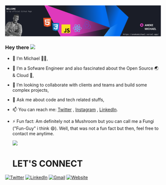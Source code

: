 ![](https://github.com/anekemichael/anekemichael/blob/main/mybanner2.png)
### Hey there <img src="https://media.giphy.com/media/hvRJCLFzcasrR4ia7z/giphy.gif" height="25px">

- 🔭 I’m Michael 🙋‍♂️,
- 🥑 I’m a Sofware Engineer and also fascinated about the Open Source 🌏 & Cloud 💭,
- 👯 I’m looking to collaborate with clients and teams and build some complex projects,
- 💬 Ask me about code and tech related stuffs,
- 📫 You can reach me: [Twitter](https://twitter.com/d1_codes/) , [Instagram](https://instagram.com/d1_codes/) , [LinkedIn](https://www.linkedin.com/in/aneke-michael-19718a1a4/).
- ⚡ Fun fact: Am definitely not a Mushroom but you can call me a Fungi ("Fun-Guy" i think 😄). Well, that was not a fun fact but then, feel free to contact me anytime.

  ![](https://github-readme-stats.vercel.app/api?username=anekemichael&show_icons=true&theme=radical)
  
  # LET'S CONNECT

[![Twitter](https://img.shields.io/badge/Twitter-1DA1F2?style=for-the-badge&logo=twitter&logoColor=white)](https://twitter.com/d1_codes) [![LinkedIn](https://img.shields.io/badge/LinkedIn-0077B5?style=for-the-badge&logo=linkedin&logoColor=white)](https://www.linkedin.com/in/aneke-michael-19718a1a4) [![Gmail](https://img.shields.io/badge/Gmail-D14836?style=for-the-badge&logo=gmail&logoColor=white)](mailto:anekemikeobiora2@gmail.com) [![Website](https://img.shields.io/badge/website-000000?style=for-the-badge&logo=About.me&logoColor=white)](https://anekemichael.vercel.app/) 

<!--
**anekemichael/anekemichael** is a ✨ _special_ ✨ repository because its `README.md` (this file) appears on your GitHub profile.

Here are some ideas to get you started:


-->

